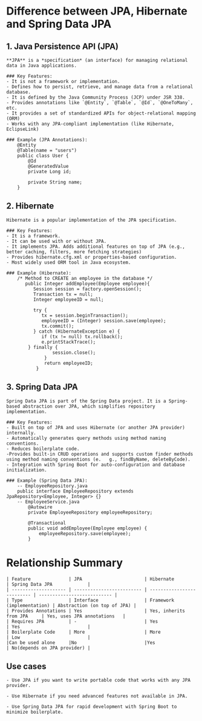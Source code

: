 # Difference between JPA, Hibernate and Spring Data JPA 

## 1. Java Persistence API (JPA)
    **JPA** is a *specification* (an interface) for managing relational data in Java applications.

    ### Key Features:
    - It is not a framework or implementation.
    - Defines how to persist, retrieve, and manage data from a relational database.
    - It is defined by the Java Community Process (JCP) under JSR 338.
    - Provides annotations like `@Entity`, `@Table`, `@Id`, `@OneToMany`, etc.
    - It provides a set of standardized APIs for object-relational mapping (ORM)
    - Works with any JPA-compliant implementation (like Hibernate, EclipseLink)

    ### Example (JPA Annotations):
        @Entity
        @Table(name = "users")
        public class User {
            @Id
            @GeneratedValue
            private Long id;

            private String name;
        }

## 2. Hibernate
    Hibernate is a popular implementation of the JPA specification.

    ### Key Features:
    - It is a framework.
    - It can be used with or without JPA.
    - It implements JPA. Adds additional features on top of JPA (e.g., better caching, filters, more fetching strategies)
    - Provides hibernate.cfg.xml or properties-based configuration.
    - Most widely used ORM tool in Java ecosystem.

    ### Example (Hibernate):
        /* Method to CREATE an employee in the database */
           public Integer addEmployee(Employee employee){
              Session session = factory.openSession();
              Transaction tx = null;
              Integer employeeID = null;
              
              try {
                 tx = session.beginTransaction();
                 employeeID = (Integer) session.save(employee); 
                 tx.commit();
              } catch (HibernateException e) {
                 if (tx != null) tx.rollback();
                 e.printStackTrace();
            } finally {
                     session.close(); 
                  }
                  return employeeID;
               }

## 3. Spring Data JPA
    Spring Data JPA is part of the Spring Data project. It is a Spring-based abstraction over JPA, which simplifies repository implementation.

    ### Key Features:
    - Built on top of JPA and uses Hibernate (or another JPA provider) internally.
    - Automatically generates query methods using method naming conventions.
    - Reduces boilerplate code.
    -Provides built-in CRUD operations and supports custom finder methods using method naming conventions (e.   g., findByName, deleteByCode).
    - Integration with Spring Boot for auto-configuration and database initialization.

    ### Example (Spring Data JPA):
        -- EmployeeRepository.java
        public interface EmployeeRepository extends JpaRepository<Employee, Integer> {}
        -- EmployeeService.java
            @Autowire
            private EmployeeRepository employeeRepository;

            @Transactional
            public void addEmployee(Employee employee) {
                employeeRepository.save(employee);
            }


# Relationship Summary
    | Feature              | JPA                       | Hibernate                  | Spring Data JPA             |
    | -------------------- | ------------------------- | -------------------------- | --------------------------- |
    | Type                 | Interface                 | Framework (implementation) | Abstraction (on top of JPA) |
    | Provides Annotations | Yes                       | Yes, inherits from JPA     | Yes, uses JPA annotations   |
    | Requires JPA         | -                         | Yes                        | Yes                         |
    | Boilerplate Code     | More                      | More                       | Low                         |
    |Can be used alone     |No                         |Yes                         | No(depends on JPA provider) |


## Use cases
    - Use JPA if you want to write portable code that works with any JPA provider.

    - Use Hibernate if you need advanced features not available in JPA.

    - Use Spring Data JPA for rapid development with Spring Boot to minimize boilerplate.